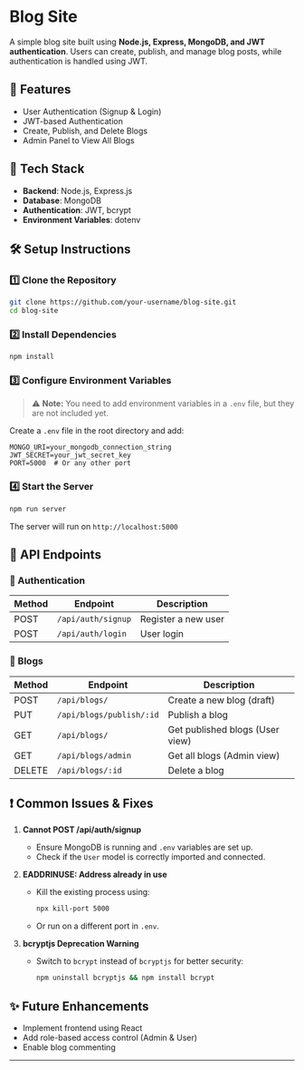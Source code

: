 # Blog Site

A simple blog site built using **Node.js, Express, MongoDB, and JWT authentication**. Users can create, publish, and manage blog posts, while authentication is handled using JWT.

## 📌 Features
- User Authentication (Signup & Login)
- JWT-based Authentication
- Create, Publish, and Delete Blogs
- Admin Panel to View All Blogs

## 🚀 Tech Stack
- **Backend**: Node.js, Express.js
- **Database**: MongoDB
- **Authentication**: JWT, bcrypt
- **Environment Variables**: dotenv

## 🛠️ Setup Instructions
### 1️⃣ Clone the Repository
```sh
git clone https://github.com/your-username/blog-site.git
cd blog-site
```

### 2️⃣ Install Dependencies
```sh
npm install
```

### 3️⃣ Configure Environment Variables
> ⚠️ **Note:** You need to add environment variables in a `.env` file, but they are not included yet.

Create a `.env` file in the root directory and add:
```env
MONGO_URI=your_mongodb_connection_string
JWT_SECRET=your_jwt_secret_key
PORT=5000  # Or any other port
```

### 4️⃣ Start the Server
```sh
npm run server
```

The server will run on `http://localhost:5000`

## 📜 API Endpoints
### 🔹 Authentication
| Method | Endpoint | Description |
|--------|---------|-------------|
| POST   | `/api/auth/signup` | Register a new user |
| POST   | `/api/auth/login` | User login |

### 🔹 Blogs
| Method | Endpoint | Description |
|--------|---------|-------------|
| POST   | `/api/blogs/` | Create a new blog (draft) |
| PUT    | `/api/blogs/publish/:id` | Publish a blog |
| GET    | `/api/blogs/` | Get published blogs (User view) |
| GET    | `/api/blogs/admin` | Get all blogs (Admin view) |
| DELETE | `/api/blogs/:id` | Delete a blog |

## ❗ Common Issues & Fixes
1. **Cannot POST /api/auth/signup**
   - Ensure MongoDB is running and `.env` variables are set up.
   - Check if the `User` model is correctly imported and connected.
   
2. **EADDRINUSE: Address already in use**
   - Kill the existing process using:
     ```sh
     npx kill-port 5000
     ```
   - Or run on a different port in `.env`.

3. **bcryptjs Deprecation Warning**
   - Switch to `bcrypt` instead of `bcryptjs` for better security:
     ```sh
     npm uninstall bcryptjs && npm install bcrypt
     ```

## ✨ Future Enhancements
- Implement frontend using React
- Add role-based access control (Admin & User)
- Enable blog commenting

---


